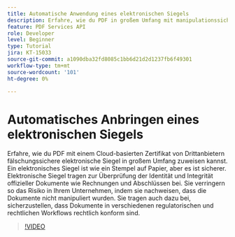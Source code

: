 ```yaml
---
title: Automatische Anwendung eines elektronischen Siegels
description: Erfahre, wie du PDF in großem Umfang mit manipulationssicheren elektronischen Siegeln versehen kannst.
feature: PDF Services API
role: Developer
level: Beginner
type: Tutorial
jira: KT-15033
source-git-commit: a1090dba32fd8085c1bb6d21d2d1237fb6f49301
workflow-type: tm+mt
source-wordcount: '101'
ht-degree: 0%

---
```


# Automatisches Anbringen eines elektronischen Siegels

Erfahre, wie du PDF mit einem Cloud-basierten Zertifikat von Drittanbietern fälschungssichere elektronische Siegel in großem Umfang zuweisen kannst. Ein elektronisches Siegel ist wie ein Stempel auf Papier, aber es ist sicherer. Elektronische Siegel tragen zur Überprüfung der Identität und Integrität offizieller Dokumente wie Rechnungen und Abschlüssen bei. Sie verringern so das Risiko in Ihrem Unternehmen, indem sie nachweisen, dass die Dokumente nicht manipuliert wurden. Sie tragen auch dazu bei, sicherzustellen, dass Dokumente in verschiedenen regulatorischen und rechtlichen Workflows rechtlich konform sind.

>[!VIDEO](https://video.tv.adobe.com/v/3428346?hidetitle=true)
